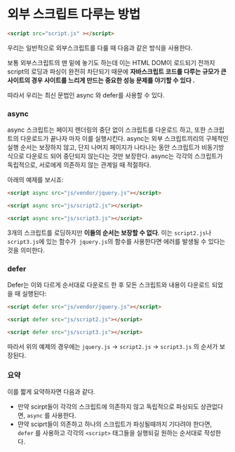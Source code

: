 # 외부 스크립트 다루는 방법

```html
<script src="script.js" ></script>
```

우리는 일반적으로 외부스크립트를 다룰 때 다음과 같은 방식을 사용한다.

보통 외부스크립트의 맨 밑에 놓기도 하는데 이는 HTML DOM이 로드되기 전까지 script의 로딩과 파싱이 완전히 차단되기 때문에 **자바스크립트 코드를 다루는 규모가 큰 사이트의 경우 사이트를 느리게 만드는 중요한 성능 문제를 야기할 수 있다 .**



따라서 우리는 최신 문법인 async 와 defer를 사용할 수 있다.



### async

async 스크립트는 페이지 렌더링의 중단 없이 스크립트를 다운로드 하고, 또한 스크립트의 다운로드가 끝나자 마자 이를 실행시킨다. async는 외부 스크립트끼리의 구체적인 실행 순서는 보장하지 않고, 단지 나머지 페이지가 나타나는 동안 스크립트가 비동기방식으로 다운로드 되어 중단되지 않는다는 것만 보장한다. async는 각각의 스크립트가 독립적으로, 서로에게 의존하지 않는 관계일 때 적절하다.

아래의 예제를 보시죠:

```html
<script async src="js/vendor/jquery.js"></script>

<script async src="js/script2.js"></script>

<script async src="js/script3.js"></script>
```

3개의 스크립트를 로딩하지만 **이들의 순서는 보장할 수 없다**. 이는 `script2.js`나 `script3.js`에 있는 함수가` jquery.js`의 함수를 사용한다면 에러를 발생될 수 있다는 것을 의미한다.



### defer

Defer는 이와 다르게 순서대로 다운로드 한 후 모든 스크립트와 내용이 다운로드 되었을 때 실행된다:

```html
<script defer src="js/vendor/jquery.js"></script>

<script defer src="js/script2.js"></script>

<script defer src="js/script3.js"></script>
```

따라서 위의 예제의 경우에는 `jquery.js` -> `script2.js` -> `script3.js` 의 순서가 보장된다.



### 요약



이를 짧게 요약하자면 다음과 같다.

- 만약 scirpt들이 각각의 스크립트에 의존하지 않고 독립적으로 파싱되도 상관없다면, `async` 를 사용한다.
- 먄약 sciprt들이 의존하고 하나의 스크립트가 파싱될때까지 기다려야 한다면, `defer` 를 사용하고 각각의 `<script>` 태그들을 실행되길 원하는 순서대로 작성한다.

